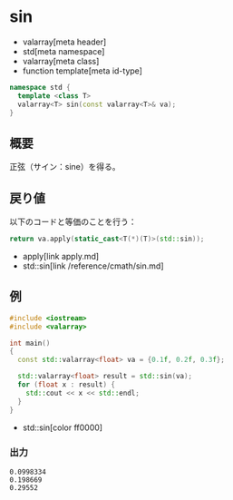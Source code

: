 # sin
* valarray[meta header]
* std[meta namespace]
* valarray[meta class]
* function template[meta id-type]

```cpp
namespace std {
  template <class T>
  valarray<T> sin(const valarray<T>& va);
}
```

## 概要
正弦（サイン：sine）を得る。


## 戻り値
以下のコードと等価のことを行う：

```cpp
return va.apply(static_cast<T(*)(T)>(std::sin));
```
* apply[link apply.md]
* std::sin[link /reference/cmath/sin.md]


## 例
```cpp example
#include <iostream>
#include <valarray>

int main()
{
  const std::valarray<float> va = {0.1f, 0.2f, 0.3f};

  std::valarray<float> result = std::sin(va);
  for (float x : result) {
    std::cout << x << std::endl;
  }
}
```
* std::sin[color ff0000]

### 出力
```
0.0998334
0.198669
0.29552
```


